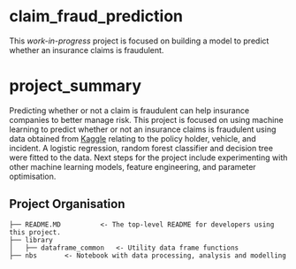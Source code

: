 claim_fraud_prediction
=============================

This *work-in-progress* project is focused on building a model to predict whether an insurance claims is fraudulent.


project_summary
=============================

Predicting whether or not a claim is fraudulent can help insurance companies to better manage risk. This project is focused on using machine learning to predict whether or not an insurance claims is fraudulent using data obtained from [Kaggle](https://www.kaggle.com/roshansharma/insurance-claim) relating to the policy holder, vehicle, and incident. A logistic regression, random forest classifier and decision tree were fitted to the data. Next steps for the project include experimenting with other machine learning models, feature engineering, and parameter optimisation. 

Project Organisation
------------

    ├── README.MD          <- The top-level README for developers using this project.
    ├── library
    │   ├── dataframe_common   <- Utility data frame functions
    ├── nbs       <- Notebook with data processing, analysis and modelling
   
    
